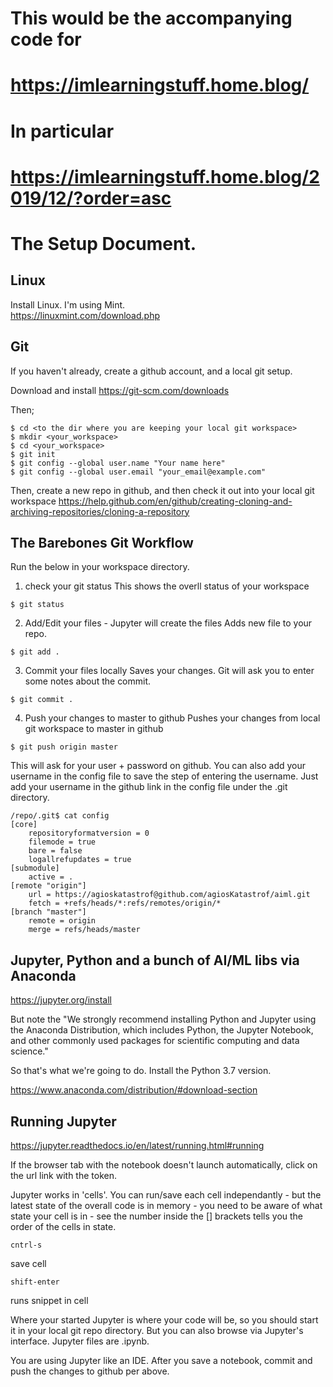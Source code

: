 # This would be the accompanying code for
# https://imlearningstuff.home.blog/

# In particular 
# https://imlearningstuff.home.blog/2019/12/?order=asc

# The Setup Document.

## Linux
Install Linux.  I'm using Mint.  
https://linuxmint.com/download.php

## Git
If you haven't already, create a github account, and a local git setup.

Download and install 
https://git-scm.com/downloads

Then;
```
$ cd <to the dir where you are keeping your local git workspace>
$ mkdir <your_workspace>
$ cd <your_workspace>
$ git init
$ git config --global user.name "Your name here"
$ git config --global user.email "your_email@example.com"
```

Then, create a new repo in github, and then check it out into your local git workspace
https://help.github.com/en/github/creating-cloning-and-archiving-repositories/cloning-a-repository


## The Barebones Git Workflow
Run the below in your workspace directory.

1. check your git status
This shows the overll status of your workspace
```
$ git status
```

2. Add/Edit your files - Jupyter will create the files
Adds new file to your repo.

```
$ git add .
```


3. Commit your files locally
Saves your changes.  Git will ask you to enter some notes about the commit.
```
$ git commit .
```

4. Push your changes to master to github
Pushes your changes from local git workspace to master in github
```
$ git push origin master
```

This will ask for your user + password on github.  You can also add your username in the config file to save the step of entering the username.
Just add your username in the github link in the config file under the .git directory.

```
/repo/.git$ cat config 
[core]
	repositoryformatversion = 0
	filemode = true
	bare = false
	logallrefupdates = true
[submodule]
	active = .
[remote "origin"]
	url = https://agioskatastrof@github.com/agiosKatastrof/aiml.git
	fetch = +refs/heads/*:refs/remotes/origin/*
[branch "master"]
	remote = origin
	merge = refs/heads/master
```

## Jupyter, Python and a bunch of AI/ML libs via Anaconda
https://jupyter.org/install

But note the "We strongly recommend installing Python and Jupyter using the Anaconda Distribution, which includes Python, the Jupyter Notebook, and other commonly used packages for scientific computing and data science."

So that's what we're going to do. Install the Python 3.7 version.

https://www.anaconda.com/distribution/#download-section

## Running Jupyter
https://jupyter.readthedocs.io/en/latest/running.html#running

If the browser tab with the notebook doesn't launch automatically, click on the url link with the token.

Jupyter works in 'cells'.  You can run/save each cell independantly - but the latest state of the overall code is in memory - you need to be aware of what state your cell is in - see the number inside the [] brackets tells you the order of the cells in state.   

```
cntrl-s 
```
save cell

```
shift-enter 
```
runs snippet in cell


Where your started Jupyter is where your code will be, so you should start it in your local git repo directory.  But you can also browse via Jupyter's interface.  Jupyter files are .ipynb.

You are using Jupyter like an IDE.  After you save a notebook, commit and push the changes to github per above.
